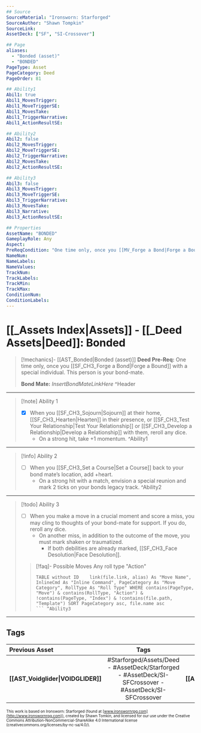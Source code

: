 ```yaml
---
## Source
SourceMaterial: "Ironsworn: Starforged"
SourceAuthor: "Shawn Tompkin"
SourceLink: 
AssetDeck: ["SF", "SI-Crossover"]

## Page
aliases:
  - "Bonded (asset)"
  - "BONDED"
PageType: Asset
PageCategory: Deed
PageOrder: 81

## Ability1
Abil1: true
Abil1_MovesTrigger:
Abil1_MoveTriggerSE:
Abil1_MovesTake:
Abil1_TriggerNarrative:
Abil1_ActionResultSE:

## Ability2
Abil2: false
Abil2_MovesTrigger:
Abil2_MoveTriggerSE:
Abil2_TriggerNarrative:
Abil2_MovesTake:
Abil2_ActionResultSE:

## Ability3
Abil3: false
Abil3_MovesTrigger:
Abil3_MoveTriggerSE:
Abil3_TriggerNarrative:
Abil3_MovesTake:
Abil3_Narrative:
Abil3_ActionResultSE:

## Properties
AssetName: "BONDED"
GameplayRole: Any
Aspect:
PreReqCondition: "One time only, once you [[MV_Forge a Bond|Forge a Bound]] with a special individual."
NameNum:
NameLabels:
NameValues:
TrackNum:
TrackLabels:
TrackMin:
TrackMax:
ConditionNum:
ConditionLabels:
---
```

# [[_Assets Index|Assets]] - [[_Deed Assets|Deed]]: Bonded
> [!mechanics]- [[AST_Bonded|Bonded (asset)]]
> **Deed Pre-Req:** One time only, once you [[SF_CH3_Forge a Bond|Forge a Bound]] with a special individual. This person is your bond-mate.
> 
> **Bond Mate:** _InsertBondMateLinkHere_ ^Header
___
> [!note] Ability 1
> - [x] When you [[SF_CH3_Sojourn|Sojourn]] at their home, [[SF_CH3_Hearten|Hearten]] in their presence, or [[SF_CH3_Test Your Relationship|Test Your Relationship]] or [[SF_CH3_Develop a Relationship|Develop a Relationship]] with them, reroll any dice. 
> 	- On a strong hit, take +1 momentum. ^Ability1
___
> [!info] Ability 2
> - [ ] When you [[SF_CH3_Set a Course|Set a Course]] back to your bond mate’s location, add +heart. 
> 	- On a strong hit with a match, envision a special reunion and mark 2 ticks on your bonds legacy track. ^Ability2
___
> [!todo] Ability 3
> - [ ] When you make a move in a crucial moment and score a miss, you may cling to thoughts of your bond-mate for support. If you do, reroll any dice. 
> 	- On another miss, in addition to the outcome of the move, you must mark shaken or traumatized. 
> 		- If both debilities are already marked, [[SF_CH3_Face Desolution|Face Desolution]].
> > [!faq]- Possible Moves
> > Any roll type "Action"
> > ```dataview 
> > TABLE without ID	link(file.link, alias) As "Move Name", InlineCmd As "Inline Command", PageCategory As "Move Category", RollType As "Roll Type" WHERE contains(PageType, "Move") & contains(RollType, "Action") & !contains(PageType, "Index") & !contains(file.path, "Template") SORT PageCategory asc, file.name asc
> > ``` ^Ability3
___

## Tags
| Previous Asset | Tags | Next Asset |
| :--- | :---: | ---: |
| **[[AST_Voidglider\|VOIDGLIDER]]** | #Starforged/Assets/Deed - #AssetDeck/Starforged - #AssetDeck/SI-SFCrossover - #AssetDeck/SI-SFCrossover | **[[AST_Homesteader\|HOMESTEADER]]** |

<font size=-2>This work is based on Ironsworn: Starforged (found at [www.ironswornrpg.com](http://www.ironswornrpg.com)), created by Shawn Tomkin, and licensed for our use under the Creative Commons Attribution-NonCommercial-ShareAlike 4.0 International license  (creativecommons.org/licenses/by-nc-sa/4.0/).</font>